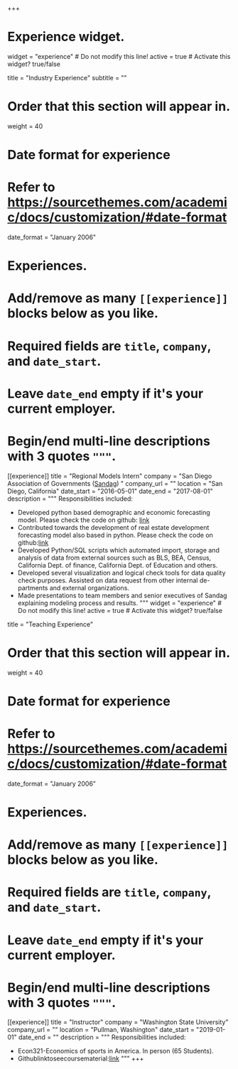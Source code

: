 +++
# Experience widget.
widget = "experience"  # Do not modify this line!
active = true  # Activate this widget? true/false

title = "Industry Experience"
subtitle = ""

# Order that this section will appear in.
weight = 40

# Date format for experience
#   Refer to https://sourcethemes.com/academic/docs/customization/#date-format
date_format = "January 2006"

# Experiences.
#   Add/remove as many `[[experience]]` blocks below as you like.
#   Required fields are `title`, `company`, and `date_start`.
#   Leave `date_end` empty if it's your current employer.
#   Begin/end multi-line descriptions with 3 quotes `"""`.
[[experience]]
  title = "Regional Models Intern"
  company = "San Diego Association of Governments ([Sandag](https://www.sandag.org)) "
  company_url = ""
  location = "San Diego, California"
  date_start = "2016-05-01"
  date_end = "2017-08-01"
  description = """
  Responsibilities included:
  
  * Developed python based demographic and economic forecasting model.
   Please check the code on github: [link](github.com/SANDAG/pydefm.)
  * Contributed towards the development of real estate development forecasting model also based in python. Please check the code on github:[link](github.com/SANDAG/sandag_urbansim.)
  * Developed Python/SQL scripts which automated import, storage and analysis of data from external sources such as BLS, BEA, Census, California Dept. of finance, California Dept. of Education and others.
  * Developed several visualization and logical check tools for data quality check purposes. Assisted on data request from other internal de- partments and external organizations.
  * Made presentations to team members and senior executives of Sandag explaining modeling process and results.
  """
widget = "experience"  # Do not modify this line!
active = true  # Activate this widget? true/false

title = "Teaching Experience"

# Order that this section will appear in.
weight = 40

# Date format for experience
#   Refer to https://sourcethemes.com/academic/docs/customization/#date-format
date_format = "January 2006"

# Experiences.
#   Add/remove as many `[[experience]]` blocks below as you like.
#   Required fields are `title`, `company`, and `date_start`.
#   Leave `date_end` empty if it's your current employer.
#   Begin/end multi-line descriptions with 3 quotes `"""`.
[[experience]]
  title = "Instructor"
  company = "Washington State University"
  company_url = ""
  location = "Pullman, Washington"
  date_start = "2019-01-01"
  date_end = ""
  description = """
  Responsibilities included:
  
  * Econ321-Economics of sports in America. In person (65 Students).
  * Githublinktoseecoursematerial:[link](https://github.com/jugalm/Sports_Econ_Spring_2019)
  """
+++
